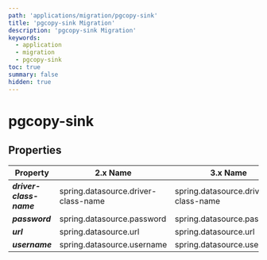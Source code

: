 ```yaml
---
path: 'applications/migration/pgcopy-sink'
title: 'pgcopy-sink Migration'
description: 'pgcopy-sink Migration'
keywords:
  - application
  - migration
  - pgcopy-sink
toc: true
summary: false
hidden: true
---
```


# pgcopy-sink

## Properties

| Property                | 2.x Name                            | 3.x Name                            |
| ----------------------- | ----------------------------------- | ----------------------------------- |
| **_driver-class-name_** | spring.datasource.driver-class-name | spring.datasource.driver-class-name |
| **_password_**          | spring.datasource.password          | spring.datasource.password          |
| **_url_**               | spring.datasource.url               | spring.datasource.url               |
| **_username_**          | spring.datasource.username          | spring.datasource.username          |
